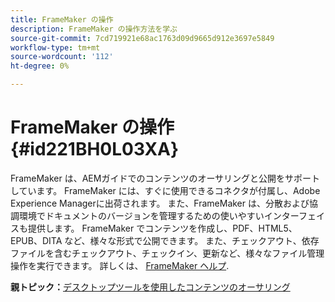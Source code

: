 ```yaml
---
title: FrameMaker の操作
description: FrameMaker の操作方法を学ぶ
source-git-commit: 7cd719921e68ac1763d09d9665d912e3697e5849
workflow-type: tm+mt
source-wordcount: '112'
ht-degree: 0%

---
```



# FrameMaker の操作 {#id221BH0L03XA}

FrameMaker は、AEMガイドでのコンテンツのオーサリングと公開をサポートしています。 FrameMaker には、すぐに使用できるコネクタが付属し、Adobe Experience Managerに出荷されます。 また、FrameMaker は、分散および協調環境でドキュメントのバージョンを管理するための使いやすいインターフェイスも提供します。 FrameMaker でコンテンツを作成し、PDF、HTML5、EPUB、DITA など、様々な形式で公開できます。 また、チェックアウト、依存ファイルを含むチェックアウト、チェックイン、更新など、様々なファイル管理操作を実行できます。 詳しくは、 [FrameMaker ヘルプ](https://help.adobe.com/en_US/framemaker/using/index.html).

**親トピック：**[&#x200B;デスクトップツールを使用したコンテンツのオーサリング](author-desktop-tools.md)

